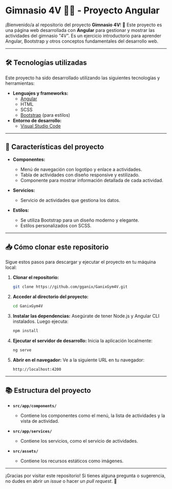 # Gimnasio 4V 🏋️‍♀️ - Proyecto Angular

¡Bienvenido/a al repositorio del proyecto **Gimnasio 4V**! 🎉 Este proyecto es una página web desarrollada con **Angular** para gestionar y mostrar las actividades del gimnasio "4V". Es un ejercicio introductorio para aprender Angular, Bootstrap y otros conceptos fundamentales del desarrollo web.

---

## 🛠️ Tecnologías utilizadas

Este proyecto ha sido desarrollado utilizando las siguientes tecnologías y herramientas:

- **Lenguajes y frameworks:**
  - [Angular](https://angular.io/)
  - HTML
  - SCSS
  - [Bootstrap](https://getbootstrap.com/) (para estilos)
- **Entorno de desarrollo:**
  - [Visual Studio Code](https://code.visualstudio.com/)

---

## 🚀 Características del proyecto

- **Componentes:** 
  - Menú de navegación con logotipo y enlace a actividades.
  - Tabla de actividades con diseño responsive y estilizado.
  - Componente para mostrar información detallada de cada actividad.
  
- **Servicios:**
  - Servicio de actividades que gestiona los datos.

- **Estilos:** 
  - Se utiliza Bootstrap para un diseño moderno y elegante.
  - Estilos personalizados con SCSS.

---

## 📥 Cómo clonar este repositorio

Sigue estos pasos para descargar y ejecutar el proyecto en tu máquina local:

1. **Clonar el repositorio:**
   ```bash
   git clone https://github.com/gganix/GanixGym4V.git
   ```

2. **Acceder al directorio del proyecto:**
   ```bash
   cd GanixGym4V
   ```

3. **Instalar las dependencias:** Asegúrate de tener Node.js y Angular CLI instalados. Luego ejecuta:
   ```bash
   npm install
   ```

4. **Ejecutar el servidor de desarrollo:** Inicia la aplicación localmente:
   ```bash
   ng serve
   ```

5. **Abrir en el navegador:** Ve a la siguiente URL en tu navegador:
   ```
   http://localhost:4200
   ```

---

## 📚 Estructura del proyecto

- **`src/app/components/`**
  - Contiene los componentes como el menú, la lista de actividades y la vista de actividad.

- **`src/app/services/`**
  - Contiene los servicios, como el servicio de actividades.

- **`src/assets/`**
  - Contiene los recursos estáticos como imágenes.

---

¡Gracias por visitar este repositorio! Si tienes alguna pregunta o sugerencia, no dudes en abrir un *issue* o hacer un *pull request*. 🚀
